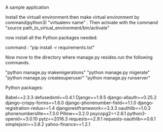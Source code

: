 A sample application

Install the virtuall environment.then make virtual environment by command(python3)  "virtualenv name" .
Then activate with the command "source path_to_virtual_environment/bin/activate"

now install all the Python packages needed:

command : "pip install -r requirements.txt"

Now move to the directory where manage.py resides.run the following commands.

"python manage.py makemigerations"
"python manage.py migerate"
"python manage.py createsuperuser"
"python manage.py runserver"



Python packages:

Babel==2.3.3
defusedxml==0.4.1
Django==1.9.5
django-allauth==0.25.2
django-crispy-forms==1.6.0
django-phonenumber-field==1.1.0
django-registration-redux==1.4
djangorestframework==3.3.3
oauthlib==1.0.3
phonenumberslite==7.3.0
Pillow==3.2.0
psycopg2==2.6.1
python3-openid==3.0.10
pytz==2016.3
requests==2.9.1
requests-oauthlib==0.6.1
simplejson==3.8.2
yahoo-finance==1.2.1




